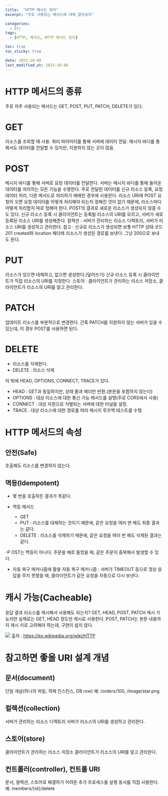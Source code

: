 ```yaml
---
title:  "HTTP 메서드 정리"
excerpt: "주로 사용되는 메서드에 대해 알아보자"

categories:
  - Etc
tags:
  - [HTTP, 메서드, HTTP 메서드 정리]

toc: true
toc_sticky: true

date: 2023-10-08
last_modified_at: 2023-10-08
---
```



# HTTP 메서드의 종류
주로 자주 사용되는 메서드는 GET, POST, PUT, PATCH, DELETE가 있다.

# GET
리소스를 조회할 때 사용.
쿼리 파라미터를 통해 서버에 데이터 전달.
메시지 바디를 통해서도 데이터를 전달할 수 있지만, 지원하지 않는 곳이 많음.

# POST
메시지 바디를 통해 서버로 요청 데이터를 전달한다.
서버는 메시지 바디를 통해 들어온 데이터를 처리하는 모든 기능을 수행한다.
주로 전달된 데이터를 신규 리소스 등록, 요청 데이터 처리, 다른 메서드로 처리하기 애매한 경우에 사용한다.
리소스 URI에 POST 요청이 오면 요청 데이터를 어떻게 처리해야 되는지 정해진 것이 없기 때문에, 리소스마다 어떻게 처리할지 따로 정해야 한다.
POST의 결과로 새로운 리소스가 생성되지 않을 수도 있다.
신규 리소스 등록 시 클라이언트는 등록될 리소스의 URI를 모르고, 서버가 새로 등록된 리소스 URI를 생성해준다.
컬렉션 : 서버가 관리하는 리소스 디렉토리, 서버가 리소스 URI를 생성하고 관리한다.
참고 : 신규로 리소스가 생성되면 보통 HTTP 상태 코드 201 created와 location 헤더에 리소스가 생성된 경로를 보낸다. 그냥 200으로 보내도 된다.

# PUT
리소스가 있으면 대체하고, 없으면 생성한다.(덮어쓰기)
신규 리소스 등록 시 클라이언트가 직접 리소스의 URI를 지정한다.
스토어 : 클라이언트가 관리하는 리소스 저장소, 클라이언트가 리소스의 URI를 알고 관리한다.
# PATCH
업데이트
리소스를 부분적으로 변경한다.
간혹 PATCH를 지원하지 않는 서버가 있을 수 있는데, 이 경우 POST를 사용하면 된다.
# DELETE
- 리소스를 삭제한다.
- DELETE : 리소스 삭제

이 밖에 HEAD, OPTIONS, CONNECT, TRACE가 있다.

- HEAD : GET과 동일하지만, 상태 줄과 헤더만 반환.(본문을 포함하지 않는다)
- OPTIONS : 대상 리소스에 대한 통신 가능 메서드를 설명(주로 CORS에서 사용)
- CONNECT : 대상 자원으로 식별되는 서버에 대한 터널을 설정.
- TRACE : 대상 리소스에 대한 경로를 따라 메시지 루프백 테스트를 수행.

# HTTP 메서드의 속성

## 안전(Safe)
호출해도 리소스를 변경하지 않는다.
## 멱등(Idempotent)

- 몇 번을 호출하든 결과가 똑같다.

- 멱등 메서드
  - GET
  - PUT : 리소스를 대체하는 것이기 때문에, 같은 요청을 여러 번 해도 최종 결과는 같다.
  - DELETE : 리소스를 삭제하기 때문에, 같은 요청을 여러 번 해도 삭제된 결과는 같다.
  
-P OST는 멱등이 아니다. 주문을 예로 들었을 때, 같은 주문이 중복해서 발생할 수 있다.
- 자동 복구 메커니즘에 활용
  자동 복구 메커니즘 : 서버가 TIMEOUT 등으로 정상 응답을 주지 못했을 때, 클라이언트가 같은 요청을 자동으로 다시 보낸다.

# 캐시 가능(Cacheable)

응답 결과 리소스를 캐시해서 사용해도 되는지?
GET, HEAD, POST, PATCH 캐시 가능지만 실제로는 GET, HEAD 정도만 캐시로 사용한다.
POST, PATCH는 본문 내용까지 캐시 키로 고려해야 하는데, 구현이 쉽지 않다.

![](https://img1.daumcdn.net/thumb/R1280x0/?scode=mtistory2&fname=https%3A%2F%2Fblog.kakaocdn.net%2Fdn%2FbA0YDE%2Fbtq1asPrkHM%2Fc59EkSMF3uqpXK84oUvl00%2Fimg.png)
출처 : https://ko.wikipedia.org/wiki/HTTP


# 참고하면 좋을 URI 설계 개념

## 문서(document)
단일 개념(하나의 파일, 객체 인스턴스, DB row)
예: /orders/100, /image/star.png

## 컬렉션(collection)
서버가 관리하는 리소스 디렉토리
서버가 리소스의 URI를 생성하고 관리한다.

## 스토어(store)
클라이언트가 관리하는 리소스 저장소
클라이언트가 리소스의 URI를 알고 관리한다.

## 컨트롤러(controller), 컨트롤 URI
문서, 컬렉션, 스토어로 해결하기 어려운 추가 프로세스를 실행
동사를 직접 사용한다.
예: members/{id}/delete